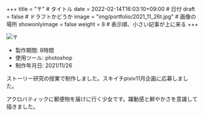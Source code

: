 +++
title = "〒" # タイトル
date = 2022-02-14T16:03:10+09:00 # 日付
draft = false # ドラフトかどうか
image = "img/portfolio/2021_11_26t.jpg" # 画像の場所
showonlyimage = false
weight = 8 # 表示順、小さい記事が上に来る 
+++

<!--見出しここまで-->
<!--more-->

![〒](/img/portfolio/2021_11_26.jpg)

- 製作期間: 8時間
- 使用ツール: photoshop
- 制作年月日: 2021/11/26
  
ストーリー研究の授業で制作しました。スキイチpixiv11月企画に応募しました。

アクロバティックに郵便物を届けに行く少女です。躍動感と鮮やかさを意識して描きました。